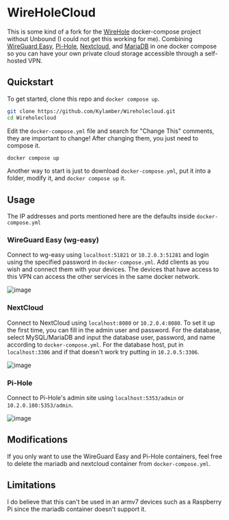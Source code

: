 # WireHoleCloud
This is some kind of a fork for the [WireHole](https://github.com/IAmStoxe/wirehole) docker-compose project without Unbound (I could not get this working for me). Combining [WireGuard Easy](https://hub.docker.com/r/weejewel/wg-easy), [Pi-Hole](https://hub.docker.com/r/pihole/pihole), [Nextcloud](https://hub.docker.com/_/nextcloud), and [MariaDB](https://hub.docker.com/_/mariadb/) in one docker compose so you can have your own private cloud storage accessible through a self-hosted VPN.

## Quickstart
To get started, clone this repo and `docker compose up`.
```bash
git clone https://github.com/Kylamber/Wireholecloud.git
cd Wireholecloud
```

Edit the `docker-compose.yml` file and search for "Change This" comments, they are important to change! After changing them, you just need to compose it.

```bash
docker compose up
```

Another way to start is just to download `docker-compose.yml`, put it into a folder, modify it, and `docker compose up` it.

## Usage
The IP addresses and ports mentioned here are the defaults inside `docker-compose.yml`
### WireGuard Easy (wg-easy)
Connect to wg-easy using `localhost:51821` or `10.2.0.3:51281` and login using the specified password in `docker-compose.yml`. Add clients as you wish and connect them with your devices. The devices that have access to this VPN can access the other services in the same docker network.

![image](https://user-images.githubusercontent.com/32596839/218538768-e479d35f-aa7b-4ad9-8e99-e953e44c9e44.png)

### NextCloud
Connect to NextCloud using `localhost:8080` or `10.2.0.4:8080`. To set it up the first time, you can fill in the admin user and password. For the database, select MySQL/MariaDB and input the database user, password, and name according to `docker-compose.yml`. For the database host, put in `localhost:3306` and if that doesn't work try putting in `10.2.0.5:3306`.

![image](https://user-images.githubusercontent.com/32596839/218542609-7bfcadd0-f04e-4933-aaf1-5d646c6034a8.png)

### Pi-Hole
Connect to Pi-Hole's admin site using `localhost:5353/admin` or `10.2.0.100:5353/admin`.

![image](https://user-images.githubusercontent.com/32596839/218546622-f04547f1-6834-4d5b-82d0-d96ac295f306.png)


## Modifications
If you only want to use the WireGuard Easy and Pi-Hole containers, feel free to delete the mariadb and nextcloud container from `docker-compose.yml`.  

## Limitations
I do believe that this can't be used in an armv7 devices such as a Raspberry Pi since the mariadb container doesn't support it. 
